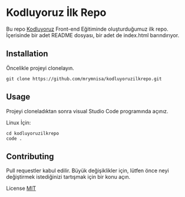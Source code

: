 # Kodluyoruz İlk Repo
Bu repo [Kodluyoruz](https://kodluyoruz.org) Front-end Eğitiminde oluşturduğumuz ilk repo. İçerisinde bir adet README dosyası, bir adet de index.html barındırıyor.

## Installation
Öncelikle projeyi clonelayın.

```
git clone https://github.com/mrymnisa/kodluyoruzilkrepo.git
```

## Usage
Projeyi cloneladıktan sonra visual Studio Code programında açınız.

Linux İçin:

```
cd kodluyoruzilkrepo
code .
```

## Contributing
Pull requestler kabul edilir. Büyük değişiklikler için, lütfen önce neyi değiştirmek istediğinizi tartışmak için bir konu açın.

License
[MIT](https://choosealicense.com/licenses/mit/)
